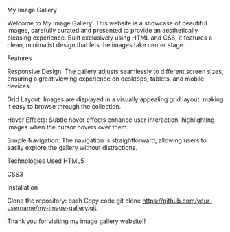 My Image Gallery

Welcome to My Image Gallery! This website is a showcase of beautiful images, carefully curated and presented to provide an aesthetically pleasing experience. Built exclusively using HTML and CSS, it features a clean, minimalist design that lets the images take center stage.

Features

Responsive Design: The gallery adjusts seamlessly to different screen sizes, ensuring a great viewing experience on desktops, tablets, and mobile devices.

Grid Layout: Images are displayed in a visually appealing grid layout, making it easy to browse through the collection.

Hover Effects: Subtle hover effects enhance user interaction, highlighting images when the cursor hovers over them.

Simple Navigation: The navigation is straightforward, allowing users to easily explore the gallery without distractions.

Technologies Used
HTML5

CSS3

Installation

Clone the repository:
bash
Copy code
git clone https://github.com/your-username/my-image-gallery.git

Thank you for visiting my image gallery website!!

